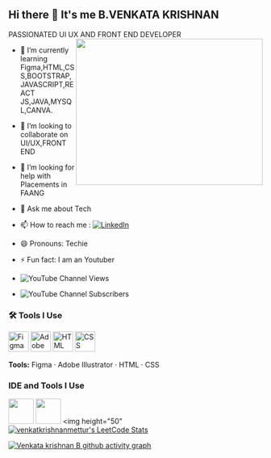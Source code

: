 ## Hi there 👋 It's me B.VENKATA KRISHNAN

PASSIONATED UI UX AND FRONT END DEVELOPER
<img align="right" width="370" height="290" src="https://i.pinimg.com/originals/47/f0/34/47f0342cec72b800463bf003eac1257e.gif">
                                                
- 🌱 I’m currently learning Figma,HTML,CSS,BOOTSTRAP,JAVASCRIPT,REACT JS,JAVA,MYSQL,CANVA.
- 👯 I’m looking to collaborate on UI/UX,FRONT END
- 🤔 I’m looking for help with Placements in FAANG
- 💬 Ask me about Tech
- 📫 How to reach me :
[![LinkedIn](https://img.shields.io/badge/LinkedIn-0077B5?style=for-the-badge&logo=linkedin&logoColor=white)](https://www.linkedin.com/in/venkata-krishnan-b-546907372/)

- 😄 Pronouns: Techie
- ⚡ Fun fact: I am an Youtuber
- ![YouTube Channel Views](https://img.shields.io/youtube/channel/views/UCD3kLQGJYBuADY6PRbSbPVw
)
- ![YouTube Channel Subscribers](https://img.shields.io/youtube/channel/subscribers/UCD3kLQGJYBuADY6PRbSbPVw
)

### 🛠️ Tools I Use

<p align="left">
  <img src="https://cdn-icons-png.flaticon.com/128/5968/5968705.png" alt="Figma" width="40" height="40" />
  <img src="https://cdn-icons-png.flaticon.com/128/5968/5968472.png" alt="Adobe Illustrator" width="40" height="40" />
  <img src="https://cdn-icons-png.flaticon.com/128/174/174854.png" alt="HTML" width="40" height="40" />
  <img src="https://cdn-icons-png.flaticon.com/128/732/732190.png" alt="CSS" width="40" height="40" />
</p>

**Tools:** Figma · Adobe Illustrator · HTML · CSS

### IDE and Tools I Use
<img height="50" width="50" src="https://img.icons8.com/color/48/000000/visual-studio-code-2019.png"/>  <img height="50" width="50" src="https://img.icons8.com/color/50/000000/git.png"/> <img height="50"
[![venkatkrishnanmettur's LeetCode Stats](https://leetcode-stats.vercel.app/api?username=venkatkrishnanmettur&theme=Light)](https://github.com/JeremyTsaii/leetcode-stats)



[![Venkata krishnan B github activity graph](https://github-readme-activity-graph.vercel.app/graph?username=versatilevenkii&bg_color=ffcfe9&color=9e4c98&line=9e4c98&point=403d3d&area=true&hide_border=true)](https://github.com/ashutosh00710/github-readme-activity-graph)
